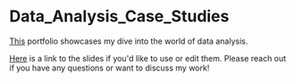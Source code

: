 # Data_Analysis_Case_Studies

[This](https://drive.google.com/file/d/1J8s_phZh9r23BC03kyjuxtA4rCRIRVPJ/view?usp=sharing) portfolio showcases my dive into the world of data analysis. 

[Here](https://docs.google.com/presentation/d/1JWwNQ2sf9jYNdVzoM2GJsMi3nob9Qjhg/edit?usp=sharing&ouid=107623671889906226853&rtpof=true&sd=true) is a link to the slides if you'd like to use or edit them. Please reach out if you have any questions or want to discuss my work! 

